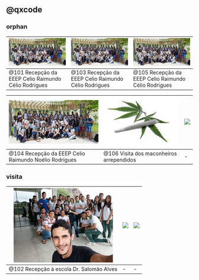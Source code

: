 ## @qxcode


### orphan

[![](config/thumb/101.jpg)](base/101/Readme.md)|[![](config/thumb/103.jpg)](base/103/Readme.md)|[![](config/thumb/105.jpg)](base/105/Readme.md)
-|-|-
@101 Recepção da EEEP Celio Raimundo Célio Rodrigues|@103 Recepção da EEEP Celio Raimundo Célio Rodrigues|@105 Recepção da EEEP Celio Raimundo Célio Rodrigues


[![](config/thumb/104.jpg)](base/104/Readme.md)|[![](config/thumb/106.jpg)](base/106/Readme.md)|![](-)
-|-|-
@104 Recepção da EEEP Celio Raimundo Noélio Rodrigues|@106 Visita dos maconheiros arrependidos|-



### visita

[![](config/thumb/102.jpg)](base/102/Readme.md)|![](-)|![](-)
-|-|-
@102 Recepção à escola Dr. Salomão Alves|-|-


